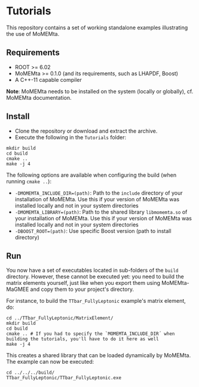 # Tutorials
This repository contains a set of working standalone examples illustrating the use of MoMEMta.

## Requirements

- ROOT >= 6.02
- MoMEMta >= 0.1.0 (and its requirements, such as LHAPDF, Boost)
- A C++-11 capable compiler

**Note**: MoMEMta needs to be installed on the system (locally or globally), cf. MoMEMta documentation.

## Install

- Clone the repository or download and extract the archive.
- Execute the following in the `Tutorials` folder:
```
mkdir build
cd build
cmake ..
make -j 4
```

The following options are available when configuring the build (when running `cmake ..`):
- `-DMOMEMTA_INCLUDE_DIR=(path)`: Path to the `include` directory of your installation of MoMEMta. Use this if your version of MoMEMta was installed locally and not in your system directories
- `-DMOMEMTA_LIBRARY=(path)`: Path to the shared library `libmomemta.so` of your installation of MoMEMta. Use this if your version of MoMEMta was installed locally and not in your system directories
- `-DBOOST_ROOT=(path)`: Use specific Boost version (path to install directory)

## Run

You now have a set of executables located in sub-folders of the `build` directory. 
However, these cannot be executed yet: you need to build the matrix elements yourself,
just like when you export them using MoMEMta-MaGMEE and copy them to your project's directory.

For instance, to build the `TTbar_FullyLeptonic` example's matrix element, do:
```
cd ../TTbar_FullyLeptonic/MatrixElement/
mkdir build
cd build
cmake .. # If you had to specify the `MOMEMTA_INCLUDE_DIR´ when building the tutorials, you'll have to do it here as well
make -j 4
```
This creates a shared library that can be loaded dynamically by MoMEMta. The example can now be executed:
```
cd ../../../build/
TTbar_FullyLeptonic/TTbar_FullyLeptonic.exe
```
